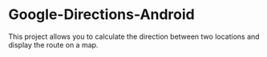 Google-Directions-Android
=========================

This project allows you to  calculate the direction between two locations and display the route on a map.
